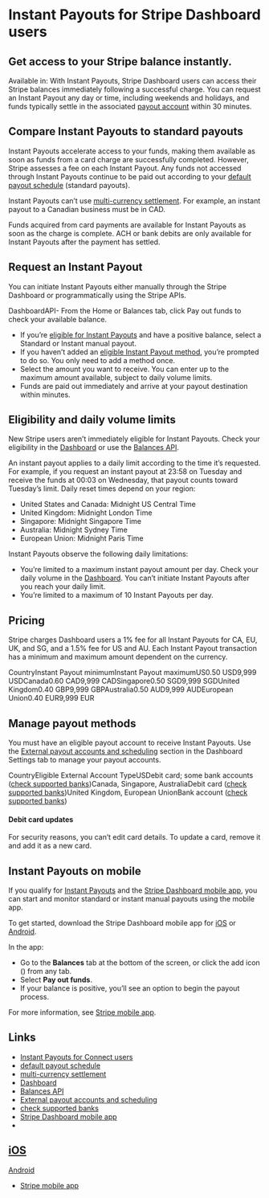 # Instant Payouts for Stripe Dashboard users

## Get access to your Stripe balance instantly.

Available in: 
With Instant Payouts, Stripe Dashboard users can access their Stripe balances
immediately following a successful charge. You can request an Instant Payout any
day or time, including weekends and holidays, and funds typically settle in the
associated [payout
account](https://docs.stripe.com/payouts/instant-payouts#manage-payout-methods)
within 30 minutes.

## Compare Instant Payouts to standard payouts

Instant Payouts accelerate access to your funds, making them available as soon
as funds from a card charge are successfully completed. However, Stripe assesses
a fee on each Instant Payout. Any funds not accessed through Instant Payouts
continue to be paid out according to your [default payout
schedule](https://dashboard.stripe.com/settings/payouts) (standard payouts).

Instant Payouts can’t use [multi-currency
settlement](https://docs.stripe.com/payouts/multicurrency-settlement). For
example, an instant payout to a Canadian business must be in CAD.

Funds acquired from card payments are available for Instant Payouts as soon as
the charge is complete. ACH or bank debits are only available for Instant
Payouts after the payment has settled.

## Request an Instant Payout

You can initiate Instant Payouts either manually through the Stripe Dashboard or
programmatically using the Stripe APIs.

DashboardAPI- From the Home or Balances tab, click Pay out funds to check your
available balance.
- If you’re [eligible for Instant
Payouts](https://docs.stripe.com/payouts/instant-payouts#eligibility-and-daily-volume-limits)
and have a positive balance, select a Standard or Instant manual payout.
- If you haven’t added an [eligible Instant Payout
method](https://docs.stripe.com/payouts/instant-payouts#3managing-payout-methods),
you’re prompted to do so. You only need to add a method once.
- Select the amount you want to receive. You can enter up to the maximum amount
available, subject to daily volume limits.
- Funds are paid out immediately and arrive at your payout destination within
minutes.

## Eligibility and daily volume limits

New Stripe users aren’t immediately eligible for Instant Payouts. Check your
eligibility in the [Dashboard](https://dashboard.stripe.com/balance/overview) or
use the [Balances API](https://docs.stripe.com/api/balance/balance_retrieve).

An instant payout applies to a daily limit according to the time it’s requested.
For example, if you request an instant payout at 23:58 on Tuesday and receive
the funds at 00:03 on Wednesday, that payout counts toward Tuesday’s limit.
Daily reset times depend on your region:

- United States and Canada: Midnight US Central Time
- United Kingdom: Midnight London Time
- Singapore: Midnight Singapore Time
- Australia: Midnight Sydney Time
- European Union: Midnight Paris Time

Instant Payouts observe the following daily limitations:

- You’re limited to a maximum instant payout amount per day. Check your daily
volume in the [Dashboard](https://dashboard.stripe.com/balance/overview). You
can’t initiate Instant Payouts after you reach your daily limit.
- You’re limited to a maximum of 10 Instant Payouts per day.

## Pricing

Stripe charges Dashboard users a 1% fee for all Instant Payouts for CA, EU, UK,
and SG, and a 1.5% fee for US and AU. Each Instant Payout transaction has a
minimum and maximum amount dependent on the currency.

CountryInstant Payout minimumInstant Payout maximumUS0.50 USD9,999 USDCanada0.60
CAD9,999 CADSingapore0.50 SGD9,999 SGDUnited Kingdom0.40 GBP9,999
GBPAustralia0.50 AUD9,999 AUDEuropean Union0.40 EUR9,999 EUR
## Manage payout methods

You must have an eligible payout account to receive Instant Payouts. Use the
[External payout accounts and
scheduling](https://dashboard.stripe.com/account/payouts) section in the
Dashboard Settings tab to manage your payout accounts.

CountryEligible External Account TypeUSDebit card; some bank accounts ([check
supported banks](https://docs.stripe.com/payouts/instant-payouts-banks))Canada,
Singapore, AustraliaDebit card ([check supported
banks](https://docs.stripe.com/payouts/instant-payouts-banks))United Kingdom,
European UnionBank account ([check supported
banks](https://docs.stripe.com/payouts/instant-payouts-banks))
#### Debit card updates

For security reasons, you can’t edit card details. To update a card, remove it
and add it as a new card.

## Instant Payouts on mobile

If you qualify for [Instant
Payouts](https://docs.stripe.com/payouts/instant-payouts#eligibility-and-daily-volume-limits)
and the [Stripe Dashboard mobile app](https://docs.stripe.com/dashboard/mobile),
you can start and monitor standard or instant manual payouts using the mobile
app.

To get started, download the Stripe Dashboard mobile app for
[iOS](https://apps.apple.com/app/apple-store/id978516833?pt=91215812&ct=stripe-docs-instant-payouts&mt=8)
or
[Android](https://play.google.com/store/apps/details?id=com.stripe.android.dashboard).

In the app:

- Go to the **Balances** tab at the bottom of the screen, or click the add icon
() from any tab.
- Select **Pay out funds**.
- If your balance is positive, you’ll see an option to begin the payout process.

For more information, see [Stripe mobile
app](https://docs.stripe.com/dashboard/mobile#create-and-manage-payouts).

## Links

- [Instant Payouts for Connect
users](https://docs.stripe.com/connect/instant-payouts)
- [default payout schedule](https://dashboard.stripe.com/settings/payouts)
- [multi-currency
settlement](https://docs.stripe.com/payouts/multicurrency-settlement)
- [Dashboard](https://dashboard.stripe.com/balance/overview)
- [Balances API](https://docs.stripe.com/api/balance/balance_retrieve)
- [External payout accounts and
scheduling](https://dashboard.stripe.com/account/payouts)
- [check supported banks](https://docs.stripe.com/payouts/instant-payouts-banks)
- [Stripe Dashboard mobile app](https://docs.stripe.com/dashboard/mobile)
-
[iOS](https://apps.apple.com/app/apple-store/id978516833?pt=91215812&ct=stripe-docs-instant-payouts&mt=8)
-
[Android](https://play.google.com/store/apps/details?id=com.stripe.android.dashboard)
- [Stripe mobile
app](https://docs.stripe.com/dashboard/mobile#create-and-manage-payouts)
